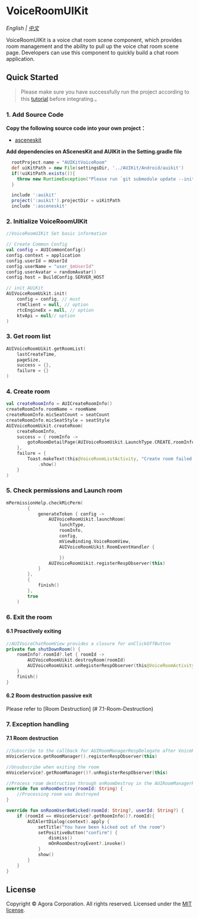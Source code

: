 # VoiceRoomUIKit

*English | [中文](VoiceRoomUIKit_zh.md)*

VoiceRoomUIKit is a voice chat room scene component, which provides room management and the ability to pull up the voice chat room scene page. Developers can use this component to quickly build a chat room application.


## Quick Started
> Please make sure you have successfully run the project according to this [tutorial](../Example/AUIKitVoiceRoom/README.md) before integrating.。

### 1. Add Source Code

**Copy the following source code into your own project：**

- [asceneskit](../asceneskit)

**Add dependencies on AScenesKit and AUIKit in the Setting.gradle file**

```gradle
  rootProject.name = "AUIKitVoiceRoom"
  def uiKitPath = new File(settingsDir, '../AUIKit/Android/auikit')
  if(!uiKitPath.exists()){
    throw new RuntimeException("Please run `git submodule update --init` in AUIKitVoiceRoom root direction.")
  }

  include ':auikit'
  project(':auikit').projectDir = uiKitPath
  include ':asceneskit'
```


### 2. Initialize VoiceRoomUIKit
```kotlin
//VoiceRoomUIKit Set basic information

// Create Common Config
val config = AUICommonConfig()
config.context = application
config.userId = mUserId
config.userName = "user_$mUserId"
config.userAvatar = randomAvatar()
config.host = BuildConfig.SERVER_HOST

// init AUiKit
AUIVoiceRoomUikit.init(
    config = config, // must
    rtmClient = null, // option
    rtcEngineEx = null, // option
    ktvApi = null// option
)
```

### 3. Get room list
```kotlin
AUIVoiceRoomUikit.getRoomList(
    lastCreateTime,
    pageSize,
    success = {},
    failure = {}
)
```

### 4. Create room
```kotlin
val createRoomInfo = AUICreateRoomInfo()
createRoomInfo.roomName = roomName
createRoomInfo.micSeatCount = seatCount
createRoomInfo.micSeatStyle = seatStyle
AUIVoiceRoomUikit.createRoom(
    createRoomInfo,
    success = { roomInfo ->
        gotoRoomDetailPage(AUIVoiceRoomUikit.LaunchType.CREATE,roomInfo)
    },
    failure = {
        Toast.makeText(this@VoiceRoomListActivity, "Create room failed!", Toast.LENGTH_SHORT)
            .show()
    }
)
```

### 5. Check permissions and Launch room
```kotlin
mPermissionHelp.checkMicPerm(
        {
            generateToken { config ->
                AUIVoiceRoomUikit.launchRoom(
                    lunchType,
                    roomInfo,
                    config,
                    mViewBinding.VoiceRoomView,
                    AUIVoiceRoomUikit.RoomEventHandler {

                    })
                AUIVoiceRoomUikit.registerRespObserver(this)
            }
        },
        {
            finish()
        },
        true
    )
```

### 6. Exit the room
#### 6.1 Proactively exiting
```kotlin
//AUIVoiceChatRoomView provides a closure for onClickOffButton
private fun shutDownRoom() {
    roomInfo?.roomId?.let { roomId ->
        AUIVoiceRoomUikit.destroyRoom(roomId)
        AUIVoiceRoomUikit.unRegisterRespObserver(this@VoiceRoomActivity)
    }
    finish()
}
```

#### 6.2 Room destruction passive exit
Please refer to [Room Destruction] (# 7.1-Room-Destruction)


### 7. Exception handling
#### 7.1 Room destruction
```kotlin
//Subscribe to the callback for AUIRoomManagerRespDelegate after VoiceRoomUIKit. shared. launchRoom
mVoiceService.getRoomManager().registerRespObserver(this)

//Unsubscribe when exiting the room
mVoiceService?.getRoomManager()?.unRegisterRespObserver(this)

//Process room destruction through onRoomDestroy in the AUIRoomManagerRespDelegate callback method
override fun onRoomDestroy(roomId: String) {
    //Processing room was destroyed
}

override fun onRoomUserBeKicked(roomId: String?, userId: String?) {
    if (roomId == mVoiceService?.getRoomInfo()?.roomId){
        AUIAlertDialog(context).apply {
            setTitle("You have been kicked out of the room")
            setPositiveButton("confirm") {
                dismiss()
                mOnRoomDestroyEvent?.invoke()
            }
            show()
        }
    }
}
```

## License
Copyright © Agora Corporation. All rights reserved.
Licensed under the [MIT license](../LICENSE).


